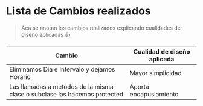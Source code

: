 # Lista de Cambios realizados
> Aca se anotan los cambios realizados explicando cualidades de diseño aplicadas :+1:

Cambio  | Cualidad de diseño aplicada
------- | ---------------
Eliminamos Dia e Intervalo y dejamos Horario | Mayor simplicidad
Las llamadas a metodos de la misma clase o subclase las hacemos protected | Aporta encapuslamiento
